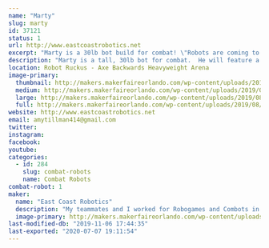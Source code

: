 ```yaml
---
name: "Marty"
slug: marty
id: 37121
status: 1
url: http://www.eastcoastrobotics.net
excerpt: "Marty is a 30lb bot build for combat! \"Robots are coming to take our jobs!\" Marty used to be a humble cart collector at the local grocery store but now bigger and smarter robots have come to take his job and he wants revenge for the little guy!"
description: "Marty is a tall, 30lb bot for combat.  He will feature a lifter and exceptional mobility for his size.  Inspired by the post-apocalyptic shopping cart collectors from Target and Grocery stores.  His height an big eyes will surely be a crowd-pleaser :) We are very excited to bring this bot out into the world for the first time!"
location: Robot Ruckus - Axe Backwards Heavyweight Arena
image-primary:
  thumbnail: http://makers.makerfaireorlando.com/wp-content/uploads/2019/08/marty-Headshot-1-150x150.jpg
  medium: http://makers.makerfaireorlando.com/wp-content/uploads/2019/08/marty-Headshot-1-300x159.jpg
  large: http://makers.makerfaireorlando.com/wp-content/uploads/2019/08/marty-Headshot-1-1024x543.jpg
  full: http://makers.makerfaireorlando.com/wp-content/uploads/2019/08/marty-Headshot-1.jpg
website: http://www.eastcoastrobotics.net
email: amytillman414@gmail.com
twitter: 
instagram: 
facebook: 
youtube: 
categories:
  - id: 284
    slug: combat-robots
    name: Combat Robots
combat-robot: 1
maker:
  name: "East Coast Robotics"
  description: "My teammates and I worked for Robogames and Combots in the Bay Area for 14 years (pitrunner, arena builders, arena wranglers, safety crew and head judge) we work the Winter Challenge in Brazil and competed in Battlebots with a 60lb bot 2000-2004 and I am currently one of the fabricators, pit crew as well as transport drone driver for Tombstone in Battlebots.  Our team, East Coast Robotics, led by two of our lead designers/fabricators: Michael Thombs and Steve Rys, even introduced airborne combat to the arena in 2013 on Discovery's \"Killer Robots\" with a quadcopter style flame-shooting bot!  We are educators and always looking for opportunities to bring something new and creative (and fun) to the sport mainly to expose the youngsters to just how exciting engineering is when it collides with creativity :)"
  image-primary: http://makers.makerfaireorlando.com/wp-content/uploads/2019/08/mauler5150-1024x1024.jpg
last-modified-db: "2019-11-06 17:44:35"
last-exported: "2020-07-07 19:11:54"
---
```

